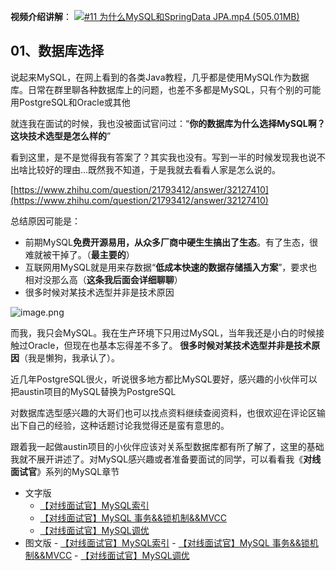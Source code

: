 **视频介绍讲解**：
[![#11 为什么MySQL和SpringData JPA.mp4 (505.01MB)](https://gw.alipayobjects.com/mdn/prod_resou/afts/img/A*NNs6TKOR3isAAAAAAAAAAABkARQnAQ)]()
## 01、数据库选择

说起来MySQL，在网上看到的各类Java教程，几乎都是使用MySQL作为数据库。日常在群里聊各种数据库上的问题，也差不多都是MySQL，只有个别的可能用PostgreSQL和Oracle或其他

就连我在面试的时候，我也没被面试官问过：“**你的数据库为什么选择MySQL啊？这块技术选型是怎么样的**”

看到这里，是不是觉得我有答案了？其实我也没有。写到一半的时候发现我也说不出啥比较好的理由...既然我不知道，于是我就去看看人家是怎么说的。

[https://www.zhihu.com/question/21793412/answer/32127410](https://www.zhihu.com/question/21793412/answer/32127410)

总结原因可能是：

- 前期MySQL**免费开源易用，从众多厂商中硬生生搞出了生态**。有了生态，很难就被干掉了。（**最主要的**）
- 互联网用MySQL就是用来存数据“**低成本快速的数据存储插入方案**”，要求也相对没那么高（**这条我后面会详细聊聊**）
- 很多时候对某技术选型并非是技术原因

![image.png](https://cdn.nlark.com/yuque/0/2022/png/1285871/1649083863215-7ca67ba6-4a5e-455c-a3a1-9166dc14fc12.png#averageHue=%23fbf5f1&clientId=u2d3948d4-679b-4&from=paste&id=u77b7e654&originHeight=244&originWidth=2092&originalType=url&ratio=1&rotation=0&showTitle=false&size=85358&status=done&style=none&taskId=u47828f3d-f98e-42ca-961e-ed5d37deece&title=)

而我，我只会MySQL。我在生产环境下只用过MySQL，当年我还是小白的时候接触过Oracle，但现在也基本忘得差不多了。
**很多时候对某技术选型并非是技术原因**（我是懒狗，我承认了）。

近几年PostgreSQL很火，听说很多地方都比MySQL要好，感兴趣的小伙伴可以把austin项目的MySQL替换为PostgreSQL

对数据库选型感兴趣的大哥们也可以找点资料继续查阅资料，也很欢迎在评论区输出下自己的经验，这种话题讨论我觉得还是蛮有意思的。

跟着我一起做austin项目的小伙伴应该对关系型数据库都有所了解了，这里的基础我就不展开讲述了。对MySQL感兴趣或者准备要面试的同学，可以看看我《**对线面试官**》系列的MySQL章节

- 文字版
   - [【对线面试官】MySQL索引](https://mp.weixin.qq.com/s/74lPw8-keqM_niBDoOXSCQ)
   - [【对线面试官】MySQL 事务&&锁机制&&MVCC](https://mp.weixin.qq.com/s/K3GVxpK_RZ80IcBNpoJdQw)
   - [【对线面试官】MySQL调优](https://mp.weixin.qq.com/s?__biz=MzU4NzA3MTc5Mg==&mid=2247484508&idx=1&sn=4e81d365409bf32c08e4ea985e3ca593&chksm=fdf0ec03ca876515d59c49f033cf83f72b62fafe356e678b4d162ad3623d31bf60fb6620176f&token=336229290&lang=zh_CN&scene=21#wechat_redirect)
- 图文版
      - [【对线面试官】MySQL索引](https://mp.weixin.qq.com/s?__biz=MzU4NzA3MTc5Mg==&mid=2247484431&idx=1&sn=17b9e88233282469481e214a0cd2dc56&chksm=fdf0ec50ca8765460a20af19101855c859a6350a8dfd6680e7f47c2e73f03de48288184a1bf3&token=310857929&lang=zh_CN&scene=21#wechat_redirect)
      - [【对线面试官】MySQL 事务&&锁机制&&MVCC](https://mp.weixin.qq.com/s?__biz=MzU4NzA3MTc5Mg==&mid=2247484480&idx=1&sn=3571b89575e8c37c114c9f290b953a1c&chksm=fdf0ec1fca87650913e6673a453d0ba1614341433aa67dd9977fef7231a3d825f7da4e4a132a&token=1651214636&lang=zh_CN&scene=21#wechat_redirect)
      - [【对线面试官】MySQL调优](https://mp.weixin.qq.com/s?__biz=MzU4NzA3MTc5Mg==&mid=2247484508&idx=1&sn=4e81d365409bf32c08e4ea985e3ca593&chksm=fdf0ec03ca876515d59c49f033cf83f72b62fafe356e678b4d162ad3623d31bf60fb6620176f&token=336229290&lang=zh_CN&scene=21#wechat_redirect)



